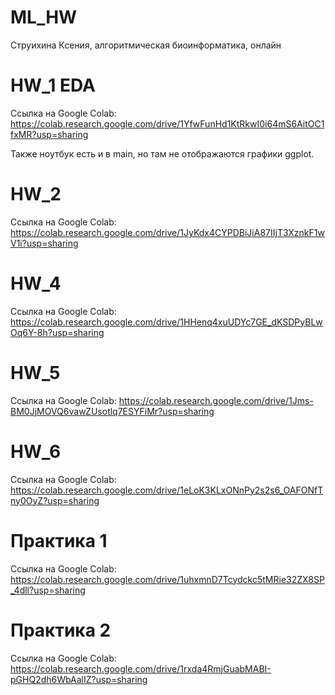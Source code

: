# ML_HW

Струихина Ксения, алгоритмическая биоинформатика, онлайн

# HW_1 EDA

Ссылка на Google Colab: https://colab.research.google.com/drive/1YfwFunHd1KtRkwI0i64mS6AitOC1fxMR?usp=sharing 

Также ноутбук есть и в main, но там не отображаются графики ggplot.


# HW_2 

Ссылка на Google Colab: https://colab.research.google.com/drive/1JyKdx4CYPDBiJiA87IIjT3XznkF1wV1i?usp=sharing


# HW_4 

Ссылка на Google Colab: https://colab.research.google.com/drive/1HHenq4xuUDYc7GE_dKSDPyBLwOq6Y-8h?usp=sharing

# HW_5 

Ссылка на Google Colab: https://colab.research.google.com/drive/1Jms-BM0JjMOVQ6vawZUsotlq7ESYFiMr?usp=sharing

# HW_6

Ссылка на Google Colab: https://colab.research.google.com/drive/1eLoK3KLxONnPy2s2s6_OAFONfTny0OyZ?usp=sharing


# Практика 1 

Ссылка на Google Colab: https://colab.research.google.com/drive/1uhxmnD7Tcydckc5tMRie32ZX8SP_4dll?usp=sharing


# Практика 2

Ссылка на Google Colab: https://colab.research.google.com/drive/1rxda4RmjGuabMABI-pGHQ2dh6WbAalIZ?usp=sharing
